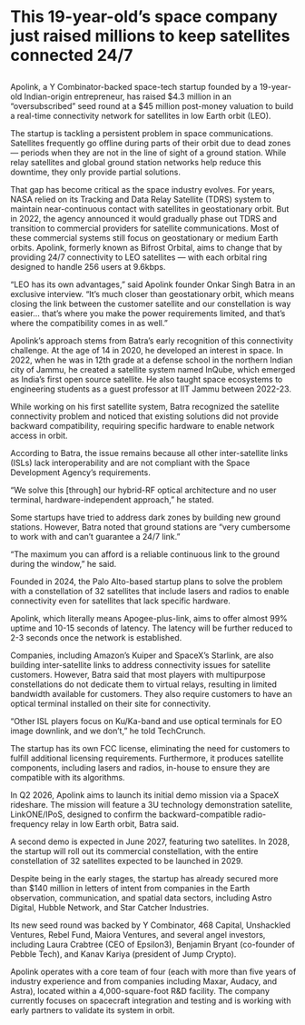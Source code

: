 # This 19-year-old’s space company just raised millions to keep satellites connected 24/7
## 
Apolink, a Y Combinator-backed space-tech startup founded by a 19-year-old Indian-origin entrepreneur, has raised $4.3 million in an “oversubscribed” seed round at a $45 million post-money valuation to build a real-time connectivity network for satellites in low Earth orbit (LEO).

The startup is tackling a persistent problem in space communications. Satellites frequently go offline during parts of their orbit due to dead zones — periods when they are not in the line of sight of a ground station. While relay satellites and global ground station networks help reduce this downtime, they only provide partial solutions.

That gap has become critical as the space industry evolves. For years, NASA relied on its Tracking and Data Relay Satellite (TDRS) system to maintain near-continuous contact with satellites in geostationary orbit. But in 2022, the agency announced it would gradually phase out TDRS and transition to commercial providers for satellite communications. Most of these commercial systems still focus on geostationary or medium Earth orbits. Apolink, formerly known as Bifrost Orbital, aims to change that by providing 24/7 connectivity to LEO satellites — with each orbital ring designed to handle 256 users at 9.6kbps.

“LEO has its own advantages,” said Apolink founder Onkar Singh Batra in an exclusive interview. “It’s much closer than geostationary orbit, which means closing the link between the customer satellite and our constellation is way easier… that’s where you make the power requirements limited, and that’s where the compatibility comes in as well.”

Apolink’s approach stems from Batra’s early recognition of this connectivity challenge. At the age of 14 in 2020, he developed an interest in space. In 2022, when he was in 12th grade at a defense school in the northern Indian city of Jammu, he created a satellite system named InQube, which emerged as India’s first open source satellite. He also taught space ecosystems to engineering students as a guest professor at IIT Jammu between 2022-23.

While working on his first satellite system, Batra recognized the satellite connectivity problem and noticed that existing solutions did not provide backward compatibility, requiring specific hardware to enable network access in orbit.

According to Batra, the issue remains because all other inter-satellite links (ISLs) lack interoperability and are not compliant with the Space Development Agency’s requirements.

“We solve this [through] our hybrid-RF optical architecture and no user terminal, hardware-independent approach,” he stated.

Some startups have tried to address dark zones by building new ground stations. However, Batra noted that ground stations are “very cumbersome to work with and can’t guarantee a 24/7 link.”

“The maximum you can afford is a reliable continuous link to the ground during the window,” he said.

Founded in 2024, the Palo Alto-based startup plans to solve the problem with a constellation of 32 satellites that include lasers and radios to enable connectivity even for satellites that lack specific hardware.

Apolink, which literally means Apogee-plus-link, aims to offer almost 99% uptime and 10-15 seconds of latency. The latency will be further reduced to 2-3 seconds once the network is established.

Companies, including Amazon’s Kuiper and SpaceX’s Starlink, are also building inter-satellite links to address connectivity issues for satellite customers. However, Batra said that most players with multipurpose constellations do not dedicate them to virtual relays, resulting in limited bandwidth available for customers. They also require customers to have an optical terminal installed on their site for connectivity.

“Other ISL players focus on Ku/Ka-band and use optical terminals for EO image downlink, and we don’t,” he told TechCrunch.

The startup has its own FCC license, eliminating the need for customers to fulfill additional licensing requirements. Furthermore, it produces satellite components, including lasers and radios, in-house to ensure they are compatible with its algorithms.

In Q2 2026, Apolink aims to launch its initial demo mission via a SpaceX rideshare. The mission will feature a 3U technology demonstration satellite, LinkONE/IPoS, designed to confirm the backward-compatible radio-frequency relay in low Earth orbit, Batra said.

A second demo is expected in June 2027, featuring two satellites. In 2028, the startup will roll out its commercial constellation, with the entire constellation of 32 satellites expected to be launched in 2029.

Despite being in the early stages, the startup has already secured more than $140 million in letters of intent from companies in the Earth observation, communication, and spatial data sectors, including Astro Digital, Hubble Network, and Star Catcher Industries.

Its new seed round was backed by Y Combinator, 468 Capital, Unshackled Ventures, Rebel Fund, Maiora Ventures, and several angel investors, including Laura Crabtree (CEO of Epsilon3), Benjamin Bryant (co-founder of Pebble Tech), and Kanav Kariya (president of Jump Crypto).

Apolink operates with a core team of four (each with more than five years of industry experience and from companies including Maxar, Audacy, and Astra), located within a 4,000-square-foot R&D facility. The company currently focuses on spacecraft integration and testing and is working with early partners to validate its system in orbit.
